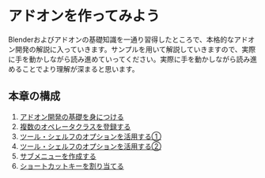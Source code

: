 <div id="ch_title_img_2"></div>

<div id="ch_title_text"></div>

# アドオンを作ってみよう

<div id="ch_body"></div>

Blenderおよびアドオンの基礎知識を一通り習得したところで、本格的なアドオン開発の解説に入っていきます。サンプルを用いて解説していきますので、実際に手を動かしながら読み進めていってください。実際に手を動かしながら読み進めることでより理解が深まると思います。

<div id="ch_toc_title"></div>

## 本章の構成

<div id="ch_toc"></div>

1. [アドオン開発の基礎を身につける](01_Basic_of_Add-on_Development.md)
2. [複数のオペレータクラスを登録する](02_Register_Multiple_Operation_Classes.md)
3. [ツール・シェルフのオプションを活用する①](03_Use_Property_on_Tool_Shelf_1.md)
4. [ツール・シェルフのオプションを活用する②](04_Use_Property_on_Tool_Shelf_2.md)
5. [サブメニューを作成する](05_Create_Sub-menu.md)
6. [ショートカットキーを割り当てる](06_Allocate_Shortcut_Keys.md)
